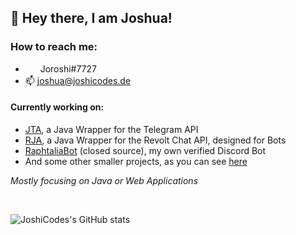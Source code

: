 ## 👋 Hey there, I am Joshua!<br>

### How to reach me:

- <img src="https://www.svgrepo.com/show/353655/discord-icon.svg" style="width: 16px; vertical-align: middle;"/> &nbsp;Joroshi#7727<br>
- 📫 joshua@joshicodes.de<br>

#### Currently working on:
- [JTA](https://github.com/JoshiCodes/JTA), a Java Wrapper for the Telegram API
- [RJA](https://github.com/JoshiCodes/RJA), a Java Wrapper for the Revolt Chat API, designed for Bots
- [RaphtaliaBot](https://raphtaliabot.xyz) (closed source), my own verified Discord Bot
- And some other smaller projects, as you can see [here](https://github.com/JoshiCodes?tab=repositories)

_Mostly focusing on Java or Web Applications_<br>

<br>

![JoshiCodes's GitHub stats](https://github-readme-stats-git-masterrstaa-rickstaa.vercel.app/api?username=joshicodes&show_icons=true&count_private=true&theme=dracula)

